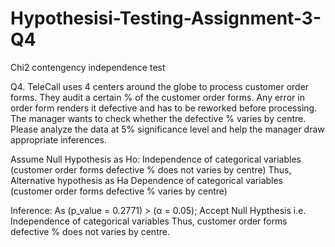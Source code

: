# Hypothesisi-Testing-Assignment-3-Q4
Chi2 contengency independence test

Q4. TeleCall uses 4 centers around the globe to process customer order forms. They audit a certain % of the customer order forms. Any error in order form renders it defective and has to be reworked before processing. The manager wants to check whether the defective % varies by centre. Please analyze the data at 5% significance level and help the manager draw appropriate inferences.

Assume Null Hypothesis as Ho: Independence of categorical variables (customer order forms defective % does not varies by centre) Thus, Alternative hypothesis as Ha Dependence of categorical variables (customer order forms defective % varies by centre)

Inference: As (p_value = 0.2771) > (α = 0.05); Accept Null Hypthesis i.e. Independence of categorical variables Thus, customer order forms defective % does not varies by centre.
